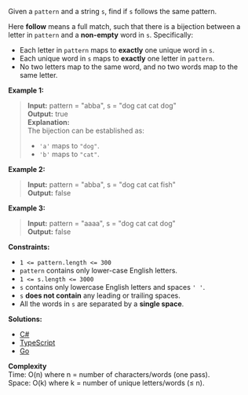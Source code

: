 Given a `pattern` and a string `s`, find if `s` follows the same pattern.

Here **follow** means a full match, such that there is a bijection between a letter in `pattern` and a **non-empty** word in `s`. Specifically:

- Each letter in `pattern` maps to **exactly** one unique word in `s`.
- Each unique word in `s` maps to **exactly** one letter in `pattern`.
- No two letters map to the same word, and no two words map to the same letter.

**Example 1:**

> **Input:** pattern = "abba", s = "dog cat cat dog"  
> **Output:** true  
> **Explanation:**  
> The bijection can be established as:
> - `'a'` maps to `"dog"`.
> - `'b'` maps to `"cat"`.

**Example 2:**

> **Input:** pattern = "abba", s = "dog cat cat fish"  
> **Output:** false

**Example 3:**

> **Input:** pattern = "aaaa", s = "dog cat cat dog"  
> **Output:** false

**Constraints:**

- `1 <= pattern.length <= 300`
- `pattern` contains only lower-case English letters.
- `1 <= s.length <= 3000`
- `s` contains only lowercase English letters and spaces `' '`.
- `s` **does not contain** any leading or trailing spaces.
- All the words in `s` are separated by a **single space**.

**Solutions:**

- [C#](/hashmap/word-pattern/word-pattern.cs)
- [TypeScript](/hashmap/word-pattern/word-pattern.ts)
- [Go](/hashmap/word-pattern/word-pattern.go)

**Complexity**  
Time: O(n) where n = number of characters/words (one pass).  
Space: O(k) where k = number of unique letters/words (≤ n).